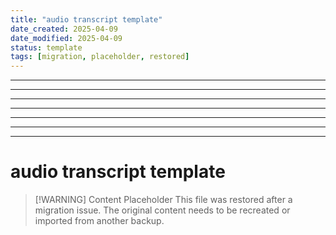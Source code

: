 ```yaml
---
title: "audio transcript template"
date_created: 2025-04-09
date_modified: 2025-04-09
status: template
tags: [migration, placeholder, restored]
---
```


---

---

---

---

---

---

---

# audio transcript template

> [\!WARNING] Content Placeholder
> This file was restored after a migration issue. The original content needs to be recreated or imported from another backup.

